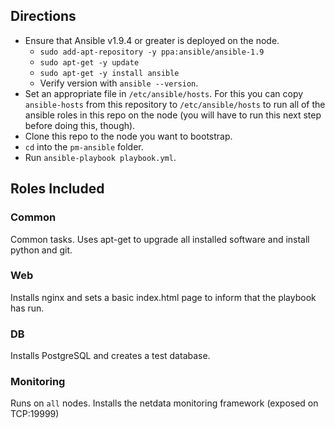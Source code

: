 ## Directions
*  Ensure that Ansible v1.9.4 or greater is deployed on the node.
   *  `sudo add-apt-repository -y ppa:ansible/ansible-1.9`
   *  `sudo apt-get -y update`
   *  `sudo apt-get -y install ansible`
   *  Verify version with `ansible --version`.
*  Set an appropriate file in `/etc/ansible/hosts`.  For this you can copy `ansible-hosts` from this repository to `/etc/ansible/hosts` to run all of the ansible roles in this repo on the node (you will have to run this next step before doing this, though).
*  Clone this repo to the node you want to bootstrap.
*  `cd` into the `pm-ansible` folder.
*  Run `ansible-playbook playbook.yml`.

## Roles Included
### Common
Common tasks.  Uses apt-get to upgrade all installed software and install python and git.

### Web
Installs nginx and sets a basic index.html page to inform that the playbook has run.

### DB
Installs PostgreSQL and creates a test database.

### Monitoring
Runs on `all` nodes.  Installs the netdata monitoring framework (exposed on TCP:19999)
